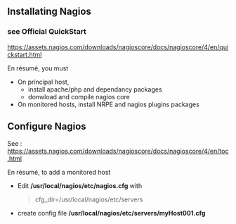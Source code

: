 ##  Installating Nagios
### see Official QuickStart
https://assets.nagios.com/downloads/nagioscore/docs/nagioscore/4/en/quickstart.html

En résumé, you must
- On principal host,
  - install apache/php and dependancy packages
  - donwload and compile nagios core
- On monitored hosts, install NRPE and nagios plugins packages

## Configure Nagios
See :
  https://assets.nagios.com/downloads/nagioscore/docs/nagioscore/4/en/toc.html

En résumé, to add a monitored host
- Edit **/usr/local/nagios/etc/nagios.cfg** with 

  > cfg_dir=/usr/local/nagios/etc/servers
  
- create config file **/usr/local/nagios/etc/servers/myHost001.cfg**
